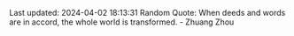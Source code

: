 Last updated: 2024-04-02 18:13:31
Random Quote: When deeds and words are in accord, the whole world is transformed. - Zhuang Zhou